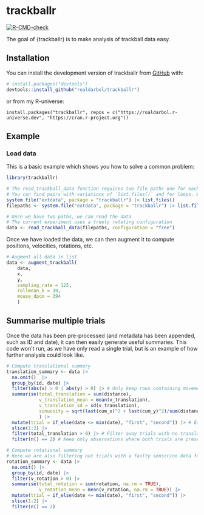 
# trackballr
<!-- badges: start -->
[![R-CMD-check](https://github.com/roaldarbol/trackballr/actions/workflows/R-CMD-check.yaml/badge.svg)](https://github.com/roaldarbol/trackballr/actions/workflows/R-CMD-check.yaml)
<!-- badges: end -->

The goal of {trackballr} is to make analysis of trackball data easy.

## Installation

You can install the development version of trackballr from [GitHub](https://github.com/) with:

``` r
# install.packages("devtools")
devtools::install_github("roaldarbol/trackballr")
```
or from my R-universe:
```
install.packages("trackballr", repos = c("https://roaldarbol.r-universe.dev", "https://cran.r-project.org"))
```

## Example
### Load data
This is a basic example which shows you how to solve a common problem:

``` r
library(trackballr)

# The read_trackball_data function requires two file paths one for each sensor
# You can find pairs with variations of `list.files()` and for loops. We've included two files as example data in the package:
system.file("extdata", package = "trackballr") |> list.files()
filepaths <- system.file("extdata", package = "trackballr") |> list.files(full.names = TRUE)

# Once we have two paths, we can read the data
# The current experiment uses a freely rotating configuration
data <- read_trackball_data(filepaths, configuration = "free")
```

Once we have loaded the data, we can then augment it to compute positions, velocities, rotations, etc.
``` r
# Augment all data in list
data <- augment_trackball(
    data, 
    x, 
    y, 
    sampling_rate = 125,
    rollmean_k = 30,
    mouse_dpcm = 394
    )
```

## Summarise multiple trials
Once the data has been pre-processed (and metadata has been appended, such as ID and date), it can then easily generate useful summaries. This code won't run, as we have only read a single trial, but is an example of how further analysis could look like.

```r
# Compute translational summary
translation_summary <- data |> 
  na.omit()  |> 
  group_by(id, date) |> 
  filter(abs(x) > 0 | abs(y) > 0) |> # Only keep rows containing movement
  summarise(total_translation = sum(distance),
            v_translation_mean = mean(v_translation),
            v_translation_sd = sd(v_translation),
            sinuosity = sqrt(last(cum_x)^2 + last(cum_y)^2)/sum(distance)
            ) |> 
  mutate(trial = if_else(date <= min(date), "first", "second")) |> # Each animal has been on the trackball on two days - here we assign which day/trial
  slice(1:2) |> 
  filter(total_translation > 0) |> # Filter away trials with no translation
  filter(n() == 2) # Keep only observations where both trials are present

# Compute rotational summary
# Here wa are also filtering out trials with a faulty sensor/no data for one sensor
rotation_summary <- data |> 
  na.omit() |>
  group_by(id, date) |> 
  filter(v_rotation > 0) |>
  summarise(total_rotation = sum(rotation, na.rm = TRUE),
            v_rotation_mean = mean(v_rotation, na.rm = TRUE)) |>
  mutate(trial = if_else(date <= min(date), "first", "second")) |> 
  slice(1:2) |>
  filter(n() == 2)
```
